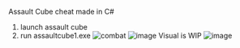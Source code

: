 Assault Cube cheat made in C#

1. launch assault cube
2. run assaultcube1.exe
![combat](https://github.com/agreed31579/Assault-Cube/assets/117580989/7dde7de0-625e-41d9-a204-fd2bb6157f7c)
![image](https://github.com/agreed31579/Assault-Cube/assets/117580989/c7182a64-07a2-4f01-8543-2c64703695f4)
Visual is WIP
![image](https://github.com/agreed31579/Assault-Cube/assets/117580989/de367898-0ac0-4d23-a1cd-ea5d1dad7d7f)
